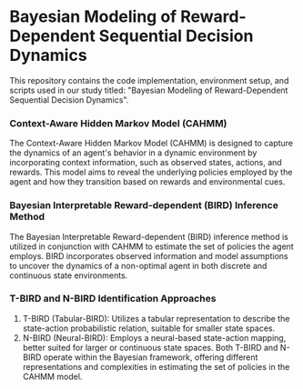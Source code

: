 # Bayesian Modeling of Reward-Dependent Sequential Decision Dynamics
This repository contains the code implementation, environment setup, and scripts used in our study titled: "Bayesian Modeling of Reward-Dependent Sequential Decision Dynamics".

### Context-Aware Hidden Markov Model (CAHMM)
The Context-Aware Hidden Markov Model (CAHMM) is designed to capture the dynamics of an agent's behavior in a dynamic environment by incorporating context information, such as observed states, actions, and rewards. 
This model aims to reveal the underlying policies employed by the agent and how they transition based on rewards and environmental cues.

### Bayesian Interpretable Reward-dependent (BIRD) Inference Method
The Bayesian Interpretable Reward-dependent (BIRD) inference method is utilized in conjunction with CAHMM to estimate the set of policies the agent employs. 
BIRD incorporates observed information and model assumptions to uncover the dynamics of a non-optimal agent in both discrete and continuous state environments.

### T-BIRD and N-BIRD Identification Approaches
1. T-BIRD (Tabular-BIRD): Utilizes a tabular representation to describe the state-action probabilistic relation, suitable for smaller state spaces.
2. N-BIRD (Neural-BIRD): Employs a neural-based state-action mapping, better suited for larger or continuous state spaces.
Both T-BIRD and N-BIRD operate within the Bayesian framework, offering different representations and complexities in estimating the set of policies in the CAHMM model.
